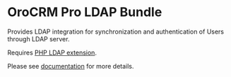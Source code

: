 # OroCRM Pro LDAP Bundle

Provides LDAP integration for synchronization and authentication of Users
through LDAP server.

Requires [PHP LDAP extension](http://php.net/manual/en/book.ldap.php).

Please see [documentation](./Resources/doc/index.md) for more details.
